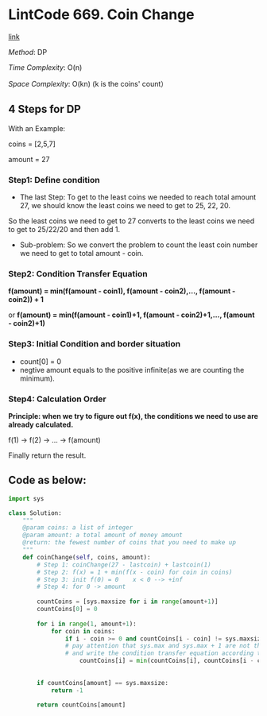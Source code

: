 # LintCode 669. Coin Change
[link](https://www.lintcode.com/problem/coin-change/)

*Method*: DP

*Time Complexity*: O(n)

*Space Complexity*: O(kn)  (k is the coins' count）

## 4 Steps for DP
With an Example:

coins = [2,5,7]

amount = 27

### Step1: Define condition
* The last Step:
To get to the least coins we needed to reach total amount 27, we should know the least coins we need to get to 25, 22, 20.

So the least coins we need to get to 27 converts to the least coins we need to get to 25/22/20 and then add 1.

* Sub-problem:
So we convert the problem to count the least coin number we need to get to total amount - coin.

### Step2: Condition Transfer Equation
   **f(amount) = min(f(amount - coin1), f(amount - coin2),..., f(amount - coin2)) + 1**
   
   or **f(amount) = min(f(amount - coin1)+1, f(amount - coin2)+1,..., f(amount - coin2)+1)**

### Step3: Initial Condition and border situation
* count[0] = 0
* negtive amount equals to the positive infinite(as we are counting the minimum).

### Step4: Calculation Order
**Principle: when we try to figure out f(x), the conditions we need to use are already calculated.**

f(1) -> f(2) -> ... -> f(amount)

Finally return the result.

## Code as below:
```python
import sys

class Solution:
    """
    @param coins: a list of integer
    @param amount: a total amount of money amount
    @return: the fewest number of coins that you need to make up
    """
    def coinChange(self, coins, amount):
        # Step 1: coinChange(27 - lastcoin) + lastcoin(1)
        # Step 2: f(x) = 1 + min(f(x - coin) for coin in coins)
        # Step 3: init f(0) = 0    x < 0 --> +inf
        # Step 4: for 0 -> amount
        
        countCoins = [sys.maxsize for i in range(amount+1)]
        countCoins[0] = 0
        
        for i in range(1, amount+1):
            for coin in coins:
                if i - coin >= 0 and countCoins[i - coin] != sys.maxsize:
                # pay attention that sys.max and sys.max + 1 are not the same
                # and write the condition transfer equation according to your design
                    countCoins[i] = min(countCoins[i], countCoins[i - coin] + 1) 
            
        
        if countCoins[amount] == sys.maxsize:
            return -1
            
        return countCoins[amount]
```
